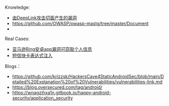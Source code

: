 Knowledge:
- [由DeepLink攻击切面产生的漏洞](https://mp.weixin.qq.com/s/ZnsJfmnV1ujqy6ZA6GF1FA)
- https://github.com/OWASP/owasp-mastg/tree/master/Document
- 


Real Cases:
- [亚马逊Ring安卓app漏洞可窃取个人信息](https://mp.weixin.qq.com/s/FzqsUwddr4cX7hSY2zKJHg)
- [短信快卡表达式注入](https://www.yuque.com/jayway-bvowi/zmngy0/ygkmvf)


Blogs：
- https://github.com/krizzsk/HackersCave4StaticAndroidSec/blob/main/Detailed%20Explanation%20of%20Vulnerabilities/vulnerabilities-link.md
- https://blog.oversecured.com/tag/android/
- https://wnagzihxa1n.gitbook.io/happy-android-security/application_security
